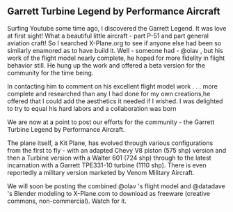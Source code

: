 ## Garrett Turbine Legend by Performance Aircraft ##

Surfing Youtube some time ago, I discovered the Garrett Legend. It was love at first sight! What a beautiful little aircraft - part P-51 and part general aviation craft! So I searched X-Plane.org to see if anyone else had been so similarly enamored as to have build it. Well - someone had - @olav , but his work of the flight model nearly complete, he hoped for more fidelity in flight behavior still. He hung up the work and offered a beta version for the community for the time being.

In contacting him to comment on his excellent flight model work . . . more complete and researched than any I had done for my own creations,he offered that I could add the aesthetics it needed if I wished. I was delighted to try to equal his hard labors and a collaboration was born

We are now at a point to post our efforts for the community - the Garrett Turbine Legend by Performance Aircraft.

The plane itself, a Kit Plane, has evolved through various configurations from the first to fly - with an adapted Chevy V8 piston (575 shp) version and then a Turbine version with a Walter 601 (724 shp) through to the latest incarnation with a Garrett TPE331-10 turbine (1110 shp). There is even reportedly a military version marketed by Venom Military Aircraft.

We will soon be posting the combined @olav 's flight model and @datadave 's Blender modeling to X-Plane.com to download as freeware (creative commons, non-commercial). Watch for it.

